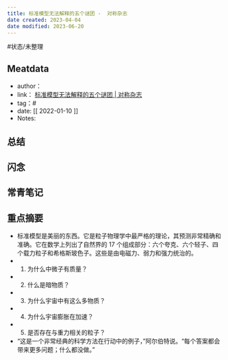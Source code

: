 ```yaml
---
title: 标准模型无法解释的五个谜团 -  对称杂志
date created: 2023-04-04
date modified: 2023-06-20
---
```


#状态/未整理

## Meatdata

- author：
- link： [标准模型无法解释的五个谜团 |  对称杂志](https://www.symmetrymagazine.org/article/five-mysteries-the-standard-model-cant-explain)
- tag：#
- date: [[ 2022-01-10  ]]
- Notes:

## 总结

## 闪念

## 常青笔记

## 重点摘要

- 标准模型是美丽的东西。它是粒子物理学中最严格的理论，其预测非常精确和准确。它在数学上列出了自然界的 17 个组成部分：六个夸克、六个轻子、四个载力粒子和希格斯玻色子。这些是由电磁力、弱力和强力统治的。 
- 1. 为什么中微子有质量？
- 2. 什么是暗物质？
- 3. 为什么宇宙中有这么多物质？
- 4. 为什么宇宙膨胀在加速？
- 5. 是否存在与重力相关的粒子？
- “这是一个非常经典的科学方法在行动中的例子，”阿尔伯特说。“每个答案都会带来更多问题；什么都没做。”
